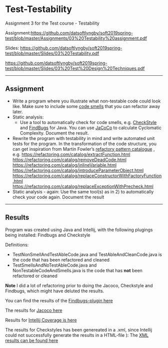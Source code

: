 # Test-Testability
Assignment 3 for the Test course - Testability

Assignment:https://github.com/datsoftlyngby/soft2019spring-test/blob/master/Assignments/03%20Testability%20assignment.pdf 

Slides: https://github.com/datsoftlyngby/soft2019spring-test/blob/master/Slides/03%20Testability.pdf

https://github.com/datsoftlyngby/soft2019spring-test/blob/master/Slides/03%20Test%20Design%20Techniques.pdf 

---- 
## Assignment

- Write a program where you illustrate what non-testable code could look like. Make sure to include
some [code smells](https://en.wikipedia.org/wiki/Code_smell) that you can refactor away later.
- Static analysis:
  - Use a tool to automatically check for code smells, e.g. [CheckStyle](https://en.wikipedia.org/wiki/Checkstyle) and [FindBugs](https://en.wikipedia.org/wiki/FindBugs) for Java. You can use [JaCoCo](https://en.wikipedia.org/wiki/Java_code_coverage_tools) to calculate Cyclomatic Complexity. Document the result.
- Rewrite the program with testability in mind and write automated unit tests for the program.
In the transformation of the code structure, you can get inspiration from Martin Fowler’s [refactory
pattern catalogue](https://refactoring.com/catalog/)
, e.g.
https://refactoring.com/catalog/extractFunction.html
https://refactoring.com/catalog/removeDeadCode.html
https://refactoring.com/catalog/inlineVariable.html
https://refactoring.com/catalog/introduceParameterObject.html
https://refactoring.com/catalog/replaceConstructorWithFactoryFunction.html
https://refactoring.com/catalog/replaceExceptionWithPrecheck.html
- Static analysis - again:
Use the same tool(s) as in 2) to automatically check your code again. Document the result

-----

## Results

Program was created using Java and Intellij, with the following plugings being installed: Findbugs and Checkstyle

Definitions:
  - TestNonSmellAndTestAbleCode.java and TestAbleAndCleanCode.java is the code that has been refactored and cleaned
  - TestSmellsAndNoTestAbleCode.java and NonTestableCodeAndSmells.java is the code that has **not** been refactored or cleaned

**Note** I did a lot of refactoring prior to doing the Jacoco, Checkstyle and Findbugs, which might have deluted the results.

You can find the results of the [Findbugs-plugin here](https://github.com/radeonxray/Test-Testability/tree/master/findbugs)

The results for [Jacoco here](https://github.com/radeonxray/Test-Testability/tree/master/jacoco)

Results for [Intellij Coverage is here](https://github.com/radeonxray/Test-Testability/tree/master/intellijcoverage)

The results for Checkstyles has been genereated in a .xml, since Intellij could not successfully generate the results in a HTML-file ):
The [XML results can be found here](https://github.com/radeonxray/Test-Testability/tree/master/analyze/inspectcode)
